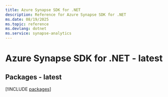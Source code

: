 ```yaml
---
title: Azure Synapse SDK for .NET
description: Reference for Azure Synapse SDK for .NET
ms.date: 08/19/2025
ms.topic: reference
ms.devlang: dotnet
ms.service: synapse-analytics
---
```

# Azure Synapse SDK for .NET - latest
## Packages - latest
[!INCLUDE [packages](synapse-index.md)]
